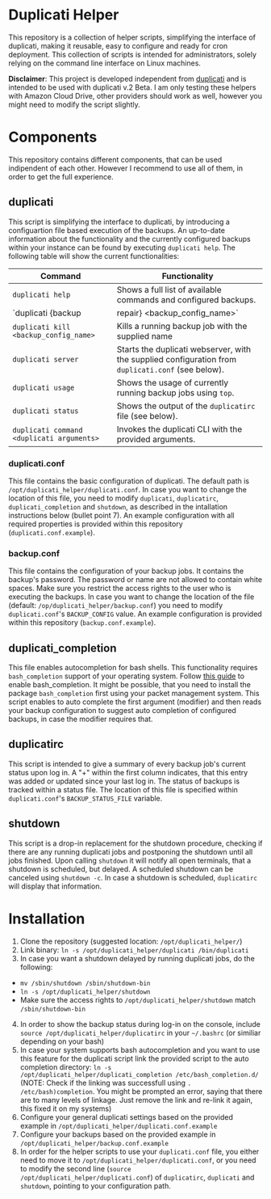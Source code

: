 # Duplicati Helper
This repository is a collection of helper scripts, simplifying the interface of duplicati, making it reusable, easy to configure and ready for cron deployment. This collection of scripts is intended for administrators, solely relying on the command line interface on Linux machines.

**Disclaimer**: This project is developed independent from [duplicati](https://github.com/duplicati/duplicati) and is intended to be used with duplicati v.2 Beta. I am only testing these helpers with Amazon Cloud Drive, other providers should work as well, however you might need to modify the script slightly.

# Components
This repository contains different components, that can be used indipendent of each other. However I recommend to use all of them, in order to get the full experience.

## duplicati
This script is simplifying the interface to duplicati, by introducing a configuartion file based execution of the backups. An up-to-date information about the functionality and the currently configured backups within your instance can be found by executing `duplicati help`. The following table will show the current functionalities:

Command | Functionality 
--- | --- 
`duplicati help` | Shows a full list of available commands and configured backups.
`duplicati {backup | repair} <backup_config_name>` | Starts the backup/repair of a pre-configured backup job. The backup will be put into a subfolder on your cloud provider with the configured backup name, the log will be written to the configured log directory with the name `duplicati.<backup_config_name>.log`. The backup is defined within `backup.conf` (see below). Optionally the backup name can be followed by the argument `quiet`, relaying all output to the log file (functionality not fully working, since [duplicati has a bug there](https://github.com/duplicati/duplicati/issues/1752). 
`duplicati kill <backup_config_name>` | Kills a running backup job with the supplied name
`duplicati server` | Starts the duplicati webserver, with the supplied configuration from `duplicati.conf` (see below).
`duplicati usage` | Shows the usage of currently running backup jobs using `top`.
`duplicati status` | Shows the output of the `duplicatirc` file (see below).
`duplicati command <duplicati arguments>` | Invokes the duplicati CLI with the provided arguments.

### duplicati.conf
This file contains the basic configuration of duplicati. The default path is `/opt/duplicati_helper/duplicati.conf`. In case you want to change the location of this file, you need to modify `duplicati`, `duplicatirc`, `duplicati_completion` and `shutdown`, as described in the intallation instructions below (bullet point 7). An example configuration with all required properties is provided within this repository (`duplicati.conf.example`).

### backup.conf
This file contains the configuration of your backup jobs. It contains the backup's password. The password or name are not allowed to contain white spaces. Make sure you restrict the access rights to the user who is executing the backups. In case you want to change the location of the file (default: `/op/duplicati_helper/backup.conf`) you need to modify `duplicati.conf`'s `BACKUP_CONFIG` value. An example configuration is provided within this repository (`backup.conf.example`).  

## duplicati_completion
This file enables <TAB> autocompletion for bash shells. This functionality requires `bash_completion` support of your operating system. Follow [this guide](https://embraceubuntu.com/2006/01/28/turn-on-bash-smart-completion/) to enable bash_completion. It might be possible, that you need to install the package `bash_completion` first using your packet management system. This script enables to auto complete the first argument (modifier) and then reads your backup configuration to suggest auto completion of configured backups, in case the modifier requires that.

## duplicatirc
This script is intended to give a summary of every backup job's current status upon log in. A "+" within the first column indicates, that this entry was added or updated since your last log in. The status of backups is tracked within a status file. The location of this file is specified within `duplicati.conf`'s `BACKUP_STATUS_FILE` variable.

## shutdown
This script is a drop-in replacement for the shutdown procedure, checking if there are any running duplicati jobs and postponing the shutdown until all jobs finished. Upon calling `shutdown` it will notify all open terminals, that a shutdown is scheduled, but delayed. A scheduled shutdown can be canceled using `shutdown -c`. In case a shutdown is scheduled, `duplicatirc` will display that information.

# Installation
1. Clone the repository (suggested location: `/opt/duplicati_helper/`)
2. Link binary: `ln -s /opt/duplicati_helper/duplicati /bin/duplicati`
3. In case you want a shutdown delayed by running duplicati jobs, do the following:
  * `mv /sbin/shutdown /sbin/shutdown-bin`
  * `ln -s /opt/duplicati_helper/shutdown`
  * Make sure the access rights to `/opt/duplicati_helper/shutdown` match `/sbin/shutdown-bin`
4. In order to show the backup status during log-in on the console, include `source /opt/duplicati_helper/duplicatirc` in your `~/.bashrc` (or similiar depending on your bash)
5. In case your system supports bash autocompletion and you want to use this feature for the duplicati script link the provided script to the auto completion directory: `ln -s /opt/duplicati_helper/duplicati_completion /etc/bash_completion.d/` (NOTE: Check if the linking was successfull using `. /etc/bash)completion`. You might be prompted an error, saying that there are to many levels of linkage. Just remove the link and re-link it again, this fixed it on my systems)
5. Configure your general duplicati settings based on the provided example in `/opt/duplicati_helper/duplicati.conf.example`
6. Configure your backups based on the provided example in `/opt/duplicati_helper/backup.conf.example`
7. In order for the helper scripts to use your `duplicati.conf` file, you either need to move it to `/opt/duplicati_helper/duplicati.conf`, or you need to modify the second line (`source /opt/duplicati_helper/duplicati.conf`) of `duplicatirc`, `duplicati` and `shutdown`, pointing to your configuration path.
